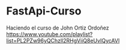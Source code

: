 # FastApi-Curso
Haciendo el curso de John Ortiz Ordoñez
https://www.youtube.com/playlist?list=PL2PZw96yQChzll2RHgViiQ8eUvIQycAVl




